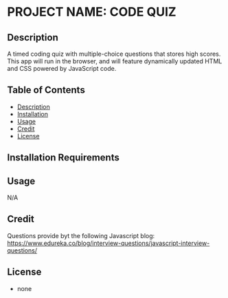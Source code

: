 # PROJECT NAME: CODE QUIZ


## Description
A timed coding quiz with multiple-choice questions that stores high scores. This app will run in the browser, and will feature dynamically updated HTML and CSS powered by JavaScript code.

## Table of Contents
- [Description](#description)
- [Installation](#installation)
- [Usage](#usage)
- [Credit](#credit)
- [License](#license)

## Installation Requirements


## Usage
N/A

## Credit
Questions provide byt the following Javascript blog:
https://www.edureka.co/blog/interview-questions/javascript-interview-questions/

## License
* none

